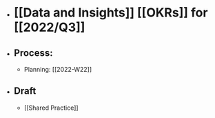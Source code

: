 - # [[Data and Insights]] [[OKRs]] for [[2022/Q3]]
- ## Process:
	- Planning: [[2022-W22]]
- ## Draft
	- [[Shared Practice]]
